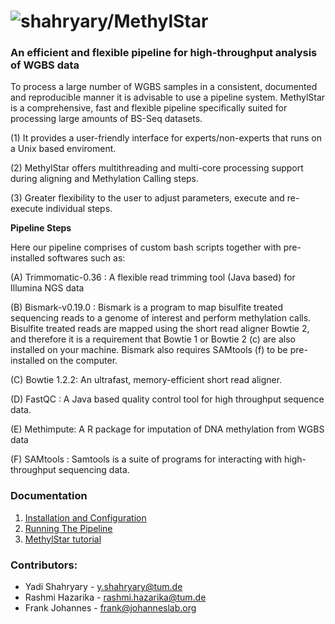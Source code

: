 
# ![shahryary/MethylStar](docs/MethylStar_logo.png)



### An efficient and flexible pipeline for high-throughput analysis of WGBS data

To process a large number of WGBS samples in a consistent, documented and reproducible manner it is advisable to use a pipeline system. MethylStar is a comprehensive, fast and flexible pipeline specifically suited for processing large amounts of BS-Seq datasets.

(1) It provides a user-friendly interface for experts/non-experts that runs on a Unix based enviroment.

(2) MethylStar offers multithreading and multi-core processing support during aligning and Methylation Calling steps.

(3) Greater flexibility to the user to adjust parameters, execute and re-execute individual steps.

**Pipeline Steps**

Here our pipeline comprises of custom bash scripts together with pre-installed softwares such as:

(A) Trimmomatic-0.36 : A flexible read trimming tool (Java based) for Illumina NGS data

(B) Bismark-v0.19.0 : Bismark is a program to map bisulfite treated sequencing reads to a genome of interest and perform methylation calls. Bisulfite treated reads are mapped using the short read aligner Bowtie 2, and  therefore it  is  a  requirement  that  Bowtie 1 or  Bowtie  2 (c) are also installed on your machine. Bismark also requires SAMtools (f) to be pre-installed on the computer.

(C) Bowtie 1.2.2: An ultrafast, memory-efficient short read aligner.

(D) FastQC : A Java based quality control tool for high throughput sequence data.

(E) Methimpute: A R package for imputation of DNA methylation from WGBS data

(F) SAMtools : Samtools is a suite of programs for interacting with high-throughput sequencing data.

### Documentation

1. [Installation and Configuration](docs/installation.md)
2. [Running The Pipeline](docs/runPipeline.md)
3. <a name="standard">[MethylStar tutorial](https://www.youtube.com/watch?v=ll8mbPjVwnM)
<!-- 5. [FAQs](docs/faq.md) --->


### Contributors:

- Yadi Shahryary - y.shahryary@tum.de
- Rashmi Hazarika - rashmi.hazarika@tum.de
- Frank Johannes - frank@johanneslab.org
